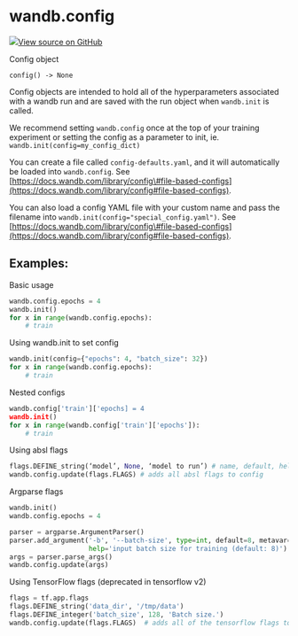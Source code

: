 # wandb.config

[![](https://www.tensorflow.org/images/GitHub-Mark-32px.png)View source on GitHub](https://www.github.com/wandb/client/tree/v0.10.31.dev1/wandb/sdk/wandb_config.py#L23-L239)

Config object

```text
config() -> None
```

Config objects are intended to hold all of the hyperparameters associated with a wandb run and are saved with the run object when `wandb.init` is called.

We recommend setting `wandb.config` once at the top of your training experiment or setting the config as a parameter to init, ie. `wandb.init(config=my_config_dict)`

You can create a file called `config-defaults.yaml`, and it will automatically be loaded into `wandb.config`. See [https://docs.wandb.com/library/config\#file-based-configs](https://docs.wandb.com/library/config#file-based-configs).

You can also load a config YAML file with your custom name and pass the filename into `wandb.init(config="special_config.yaml")`. See [https://docs.wandb.com/library/config\#file-based-configs](https://docs.wandb.com/library/config#file-based-configs).

## Examples:

Basic usage

```python
wandb.config.epochs = 4
wandb.init()
for x in range(wandb.config.epochs):
    # train
```

Using wandb.init to set config

```python
wandb.init(config={"epochs": 4, "batch_size": 32})
for x in range(wandb.config.epochs):
    # train
```

Nested configs

```python
wandb.config['train']['epochs] = 4
wandb.init()
for x in range(wandb.config['train']['epochs']):
    # train
```

Using absl flags

```python
flags.DEFINE_string(‘model’, None, ‘model to run’) # name, default, help
wandb.config.update(flags.FLAGS) # adds all absl flags to config
```

Argparse flags

```python
wandb.init()
wandb.config.epochs = 4

parser = argparse.ArgumentParser()
parser.add_argument('-b', '--batch-size', type=int, default=8, metavar='N',
                    help='input batch size for training (default: 8)')
args = parser.parse_args()
wandb.config.update(args)
```

Using TensorFlow flags \(deprecated in tensorflow v2\)

```python
flags = tf.app.flags
flags.DEFINE_string('data_dir', '/tmp/data')
flags.DEFINE_integer('batch_size', 128, 'Batch size.')
wandb.config.update(flags.FLAGS)  # adds all of the tensorflow flags to config
```

